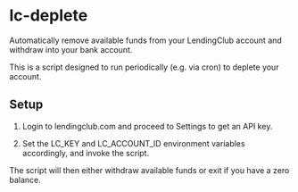 # lc-deplete

Automatically remove available funds from your LendingClub account and withdraw into your bank account.

This is a script designed to run periodically (e.g. via cron) to deplete your account.

## Setup

1) Login to lendingclub.com and proceed to Settings to get an API key.

2) Set the LC_KEY and LC_ACCOUNT_ID environment variables accordingly, and invoke the script.

The script will then either withdraw available funds or exit if you have a zero balance.
